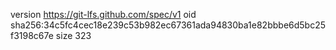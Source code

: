 version https://git-lfs.github.com/spec/v1
oid sha256:34c5fc4cec18e239c53b982ec67361ada94830ba1e82bbbe6d5bc25f3198c67e
size 323
